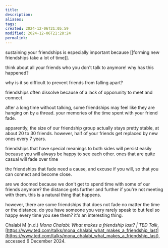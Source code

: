 ```yaml
---
title: 
description: 
aliases: 
tags: 
created: 2024-12-06T21:05:59
modified: 2024-12-06T21:28:24
permalink: 
---
```


sustaining your friendships is especially important because [[forming new friendships take a lot of time]].

think about all your friends who you don't talk to anymore! why has this happened?

why is it so difficult to prevent friends from falling apart?

friendships often dissolve because of a lack of opporunity to meet and connect.

after a long time without talking, some friendships may feel like they are hanging on by a thread. your memories of the time spent with your friend fade.

apparently, the size of our friendship group actually stays pretty stable, at about 20 to 30 friends. however, half of your friends get replaced by new ones every 7 years.


friendships that have special meanings to both sides will persist easily because you will always be happy to see each other. ones that are quite casual will fade over time

the friendships that fade need a cause, and excuse if you will, so that you can connect and become close.

are we doomed because we don't get to spend time with some of our friends anymore? the distance gets further and further if you're not meeting with them. this is a natural thing that happens.

however, there are some friendships that does not fade no matter the time or the distance. do you have someone you very rarely speak to but feel so happy every time you see them? it's an interesting thing.


Chalabi M (n.d.) _Mona Chalabi: What makes a friendship last? | TED Talk_, [https://www.ted.com/talks/mona_chalabi_what_makes_a_friendship_last](https://www.ted.com/talks/mona_chalabi_what_makes_a_friendship_last), accessed 6 December 2024.
